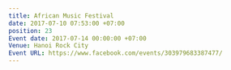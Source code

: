 ```yaml
---
title: African Music Festival
date: 2017-07-10 07:53:00 +07:00
position: 23
Event date: 2017-07-14 00:00:00 +07:00
Venue: Hanoi Rock City
Event URL: https://www.facebook.com/events/303979683387477/
---
```


